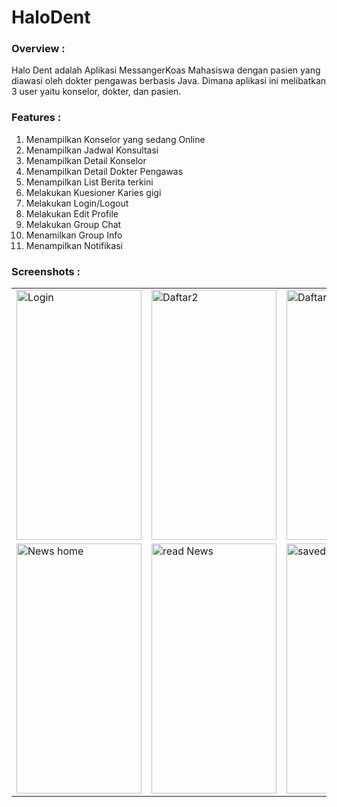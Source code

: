 # HaloDent

### Overview :
Halo Dent adalah Aplikasi MessangerKoas Mahasiswa dengan pasien yang diawasi oleh dokter pengawas berbasis Java. Dimana aplikasi ini melibatkan 3 user yaitu konselor, dokter, dan pasien.

### Features :
1. Menampilkan Konselor yang sedang Online
2. Menampilkan Jadwal Konsultasi
3. Menampilkan Detail Konselor
4. Menampilkan Detail Dokter Pengawas
5. Menampilkan List Berita terkini
6. Melakukan Kuesioner Karies gigi
7. Melakukan Login/Logout
8. Melakukan Edit Profile
9. Melakukan Group Chat 
10. Menamilkan Group Info
11. Menampilkan Notifikasi

### Screenshots :

 <table align="center">
  <tr>
    <td><img src="https://user-images.githubusercontent.com/49097275/255672955-6f034b77-f52f-4ffa-ba61-ff2b27e08a8a.jpg" alt="Login"style="width:200px;height:400px; </td>
    <td><img src="https://user-images.githubusercontent.com/49097275/255673086-9d7e8b12-4548-430f-b2b9-77690722a7e5.jpg" alt="Daftar1" style="width:200px;height:400px;"></td>
    <td><img src="https://user-images.githubusercontent.com/49097275/255673188-9205e01d-ccea-472b-80fa-31732d24cc0c.jpg" alt="Daftar2" style="width:200px;height:400px;"></td>
    <td><img src="https://user-images.githubusercontent.com/49097275/255673217-92d7e621-6f6f-40c4-bc3c-96a429f9bf04.jpg" alt="Daftar3" style="width:200px;height:400px;"></td>
  </tr>
  
  <tr>
    <td><img src="https://github.com/Raj-m01/News-App/blob/master/screenshots/home.jpeg" alt="News home" style="width:200px;height:400px;"></td>
    <td><img src="https://github.com/Raj-m01/News-App/blob/master/screenshots/browse.jpeg" alt="read News" style="width:200px;height:400px;"></td>
    <td><img src="https://github.com/Raj-m01/News-App/blob/master/screenshots/saved.jpeg" alt="saved news" style="width:200px;height:400px;"></td>
  </tr>
   
</table><br><br>
